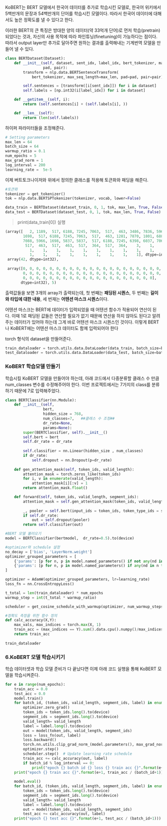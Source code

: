 KoBERT는 BERT 모델에서 한국어 데이터를 추가로 학습시킨 모델로, 한국어 위키에서 5백만개의 문장과 54백만개의 단어를 학습시킨 모델이다. 따라서 한국어 데이터에 대해서도 높은 정확도를 낼 수 있다고 한다.

이러한 BERT의 큰 특징은 방대한 양의 데이터(약 33억개 단어)로 먼저 학습(pretrain)되었다는 것과, 자신의 사용 목적에 따라 파인튜닝(finetuning)이 가능하다는 점이다. 따라서 output layer만 추가로 달아주면 원하는 결과를 출력해내는 기계번역 모델을 만들어 낼 수 있다.

```python
class BERTDataset(Dataset):
    def __init__(self, dataset, sent_idx, label_idx, bert_tokenizer, max_len,
                 pad, pair):
        transform = nlp.data.BERTSentenceTransform(
            bert_tokenizer, max_seq_length=max_len, pad=pad, pair=pair)

        self.sentences = [transform([i[sent_idx]]) for i in dataset]
        self.labels = [np.int32(i[label_idx]) for i in dataset]

    def __getitem__(self, i):
        return (self.sentences[i] + (self.labels[i], ))

    def __len__(self):
        return (len(self.labels))
```

하이퍼 파라미터들을 조정해준다.

```python
# Setting parameters
max_len = 64
batch_size = 64
warmup_ratio = 0.1
num_epochs = 5
max_grad_norm = 1
log_interval = 200
learning_rate =  5e-5
```

이제 버트토크나이저와 위에서 정의한 클래스를 적용해 토큰화와 패딩을 해준다.

```python
#토큰화
tokenizer = get_tokenizer()
tok = nlp.data.BERTSPTokenizer(tokenizer, vocab, lower=False)

data_train = BERTDataset(dataset_train, 0, 1, tok, max_len, True, False)
data_test = BERTDataset(dataset_test, 0, 1, tok, max_len, True, False)
```

> print(data_train[0]) 실행

```python
(array([   2, 1189,  517, 6188, 7245, 7063,  517,  463, 3486, 7836, 5966,
        1698,  517, 6188, 7245, 7063,  517,  463, 1281, 7870, 1801, 6885,
        7088, 5966, 1698, 5837, 5837,  517, 6188, 7245, 6398, 6037, 7063,
         517,  463,  517,  463,  517,  364,  517,  364,    3,    1,    1,
           1,    1,    1,    1,    1,    1,    1,    1,    1,    1,    1,
           1,    1,    1,    1,    1,    1,    1,    1,    1], dtype=int32),
 array(42, dtype=int32),
 
 array([0, 0, 0, 0, 0, 0, 0, 0, 0, 0, 0, 0, 0, 0, 0, 0, 0, 0, 0, 0, 0, 0,
        0, 0, 0, 0, 0, 0, 0, 0, 0, 0, 0, 0, 0, 0, 0, 0, 0, 0, 0, 0, 0, 0,
        0, 0, 0, 0, 0, 0, 0, 0, 0, 0, 0, 0, 0, 0, 0, 0, 0, 0, 0, 0],
       dtype=int32), 5)
```

출력값들을 보면 3개의 array가 출력되는데, 
첫 번째는 **패딩된 시퀀스**, 
두 번째는 **길이와 타입에 대한 내용**, 
세 번재는 **어텐션 마스크 시퀀스**이다.

어텐션 마스크는 BERT에 데이터가 입력되었을 때 어텐션 함수가 적용되어 연산이 된다.
이때 1로 패딩된 값들은 연산할 필요가 없기 때문에 연산을 하지 않아도 된다고 알려주는 데이터가 있어야 하는데 그게 바로 어텐션 마스크 시퀀스인 것이다.
이렇게 BERT나 KoBERT에는 어텐션 마스크 데이터도 함께 입력되어야 한다

torch 형식의 dataset을 만들어준다.

```python
train_dataloader = torch.utils.data.DataLoader(data_train, batch_size=batch_size, num_workers=5)
test_dataloader = torch.utils.data.DataLoader(data_test, batch_size=batch_size, num_workers=5)
```

### KoBERT 학습모델 만들기
학습시킬 KoBERT 모델을 만들어야 하는데, 아래 코드에서 다중분류할 클래스 수 만큼 num_classes 변수를 수정해주어야 한다. 이번 프로젝트에서는 7가지의 class를 분류하기 때문에 7로 입력해주었다.

```python
class BERTClassifier(nn.Module):
    def __init__(self,
                 bert,
                 hidden_size = 768,
                 num_classes=7,   ##클래스 수 조정##
                 dr_rate=None,
                 params=None):
        super(BERTClassifier, self).__init__()
        self.bert = bert
        self.dr_rate = dr_rate
                 
        self.classifier = nn.Linear(hidden_size , num_classes)
        if dr_rate:
            self.dropout = nn.Dropout(p=dr_rate)
    
    def gen_attention_mask(self, token_ids, valid_length):
        attention_mask = torch.zeros_like(token_ids)
        for i, v in enumerate(valid_length):
            attention_mask[i][:v] = 1
        return attention_mask.float()

    def forward(self, token_ids, valid_length, segment_ids):
        attention_mask = self.gen_attention_mask(token_ids, valid_length)
        
        _, pooler = self.bert(input_ids = token_ids, token_type_ids = segment_ids.long(), attention_mask = attention_mask.float().to(token_ids.device))
        if self.dr_rate:
            out = self.dropout(pooler)
        return self.classifier(out)
```

```python
#BERT 모델 불러오기
model = BERTClassifier(bertmodel,  dr_rate=0.5).to(device)

#optimizer와 schedule 설정
no_decay = ['bias', 'LayerNorm.weight']
optimizer_grouped_parameters = [
    {'params': [p for n, p in model.named_parameters() if not any(nd in n for nd in no_decay)], 'weight_decay': 0.01},
    {'params': [p for n, p in model.named_parameters() if any(nd in n for nd in no_decay)], 'weight_decay': 0.0}
]

optimizer = AdamW(optimizer_grouped_parameters, lr=learning_rate)
loss_fn = nn.CrossEntropyLoss()

t_total = len(train_dataloader) * num_epochs
warmup_step = int(t_total * warmup_ratio)

scheduler = get_cosine_schedule_with_warmup(optimizer, num_warmup_steps=warmup_step, num_training_steps=t_total)

#정확도 측정을 위한 함수 정의
def calc_accuracy(X,Y):
    max_vals, max_indices = torch.max(X, 1)
    train_acc = (max_indices == Y).sum().data.cpu().numpy()/max_indices.size()[0]
    return train_acc
    
train_dataloader
```

### 6.KoBERT 모델 학습시키기

학습 데이터셋과 학습 모델 준비가 다 끝났다면 이제 아래 코드 실행을 통해 KoBERT 모델을 학습시켜준다.

```python
for e in range(num_epochs):
    train_acc = 0.0
    test_acc = 0.0
    model.train()
    for batch_id, (token_ids, valid_length, segment_ids, label) in enumerate(tqdm_notebook(train_dataloader)):
        optimizer.zero_grad()
        token_ids = token_ids.long().to(device)
        segment_ids = segment_ids.long().to(device)
        valid_length= valid_length
        label = label.long().to(device)
        out = model(token_ids, valid_length, segment_ids)
        loss = loss_fn(out, label)
        loss.backward()
        torch.nn.utils.clip_grad_norm_(model.parameters(), max_grad_norm)
        optimizer.step()
        scheduler.step()  # Update learning rate schedule
        train_acc += calc_accuracy(out, label)
        if batch_id % log_interval == 0:
            print("epoch {} batch id {} loss {} train acc {}".format(e+1, batch_id+1, loss.data.cpu().numpy(), train_acc / (batch_id+1)))
    print("epoch {} train acc {}".format(e+1, train_acc / (batch_id+1)))
    
    model.eval()
    for batch_id, (token_ids, valid_length, segment_ids, label) in enumerate(tqdm_notebook(test_dataloader)):
        token_ids = token_ids.long().to(device)
        segment_ids = segment_ids.long().to(device)
        valid_length= valid_length
        label = label.long().to(device)
        out = model(token_ids, valid_length, segment_ids)
        test_acc += calc_accuracy(out, label)
    print("epoch {} test acc {}".format(e+1, test_acc / (batch_id+1)))
```

